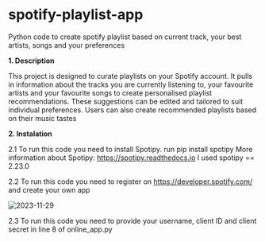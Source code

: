 # spotify-playlist-app
Python code to create spotify playlist based on current track, your best artists, songs and your preferences

**1. Description**

This project is designed to curate playlists on your Spotify account. It pulls in information about the tracks you are currently listening to, your favourite artists and your favourite songs to create personalised playlist recommendations. These suggestions can be edited and tailored to suit individual preferences. Users can also create recommended playlists based on their music tastes

**2. Instalation**
  
  2.1 To run this code you need to install Spotipy.
  run pip install spotipy
  More information about Spotipy: https://spotipy.readthedocs.io
  I used spotipy == 2.23.0
  
  2.2 To run this code you need to register on https://developer.spotify.com/ and create your own app
  
  ![2023-11-29](https://github.com/michalpiaszczyk/spotify-playlist-app/assets/112171020/9abc9d5f-d6fb-478c-a7ad-ebdfada053e5)

2.3 To run this code you need to provide your username, client ID and client secret in line 8 of online_app.py


